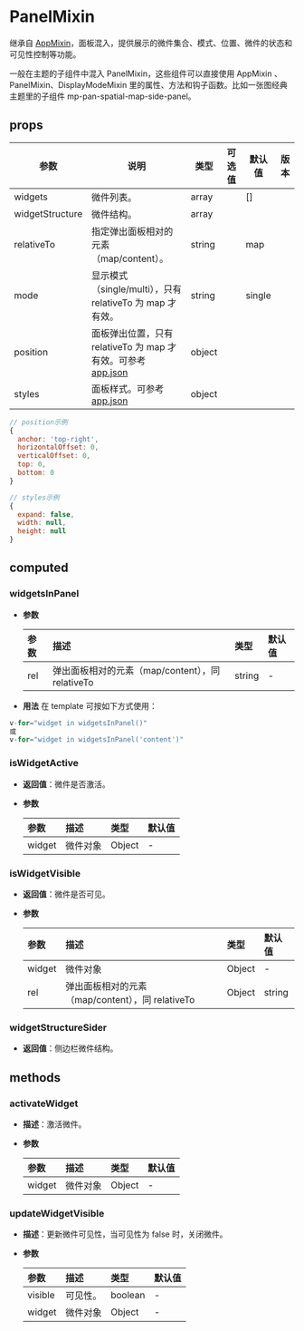 # PanelMixin

继承自 [AppMixin](/zh/components/mixin/app-mixin.html)，面板混入，提供展示的微件集合、模式、位置、微件的状态和可见性控制等功能。

一般在主题的子组件中混入 PanelMixin，这些组件可以直接使用 AppMixin 、 PanelMixin、DisplayModeMixin 里的属性、方法和钩子函数。比如一张图经典主题里的子组件 mp-pan-spatial-map-side-panel。

## props

| 参数            | 说明                                                                                | 类型   | 可选值 | 默认值 | 版本 |
| --------------- | ----------------------------------------------------------------------------------- | ------ | ------ | ------ | ---- |
| widgets         | 微件列表。                                                                          | array  |        | []     |      |
| widgetStructure | 微件结构。                                                                          | array  |        |        |      |
| relativeTo      | 指定弹出面板相对的元素（map/content）。                                             | string |        | map    |      |
| mode            | 显示模式（single/multi），只有 relativeTo 为 map 才有效。                           | string |        | single |      |
| position        | 面板弹出位置，只有 relativeTo 为 map 才有效。可参考 [app.json](/zh/config/app.html) | object |        |        |      |
| styles          | 面板样式。可参考 [app.json](/zh/config/app.html)                                    | object |        |        |      |

```js
// position示例
{
  anchor: 'top-right',
  horizontalOffset: 0,
  verticalOffset: 0,
  top: 0,
  bottom: 0
}

// styles示例
{
  expand: false,
  width: null,
  height: null
}
```

## computed

### widgetsInPanel

- **参数**

  | 参数 | 描述                                             | 类型   | 默认值 |
  | :--- | :----------------------------------------------- | :----- | :----- |
  | rel  | 弹出面板相对的元素（map/content），同 relativeTo | string | -      |

- **用法**
  在 template 可按如下方式使用：

```js
v-for="widget in widgetsInPanel()"
或
v-for="widget in widgetsInPanel('content')"
```

### isWidgetActive

- **返回值**：微件是否激活。
- **参数**

  | 参数   | 描述     | 类型   | 默认值 |
  | :----- | :------- | :----- | :----- |
  | widget | 微件对象 | Object | -      |

### isWidgetVisible

- **返回值**：微件是否可见。
- **参数**

  | 参数   | 描述                                             | 类型   | 默认值 |
  | :----- | :----------------------------------------------- | :----- | :----- |
  | widget | 微件对象                                         | Object | -      |
  | rel    | 弹出面板相对的元素（map/content），同 relativeTo | Object | string |

### widgetStructureSider

- **返回值**：侧边栏微件结构。

## methods

### activateWidget

- **描述**：激活微件。
- **参数**

  | 参数   | 描述     | 类型   | 默认值 |
  | :----- | :------- | :----- | :----- |
  | widget | 微件对象 | Object | -      |

### updateWidgetVisible

- **描述**：更新微件可见性，当可见性为 false 时，关闭微件。
- **参数**

  | 参数    | 描述     | 类型    | 默认值 |
  | :------ | :------- | :------ | :----- |
  | visible | 可见性。 | boolean | -      |
  | widget  | 微件对象 | Object  | -      |
